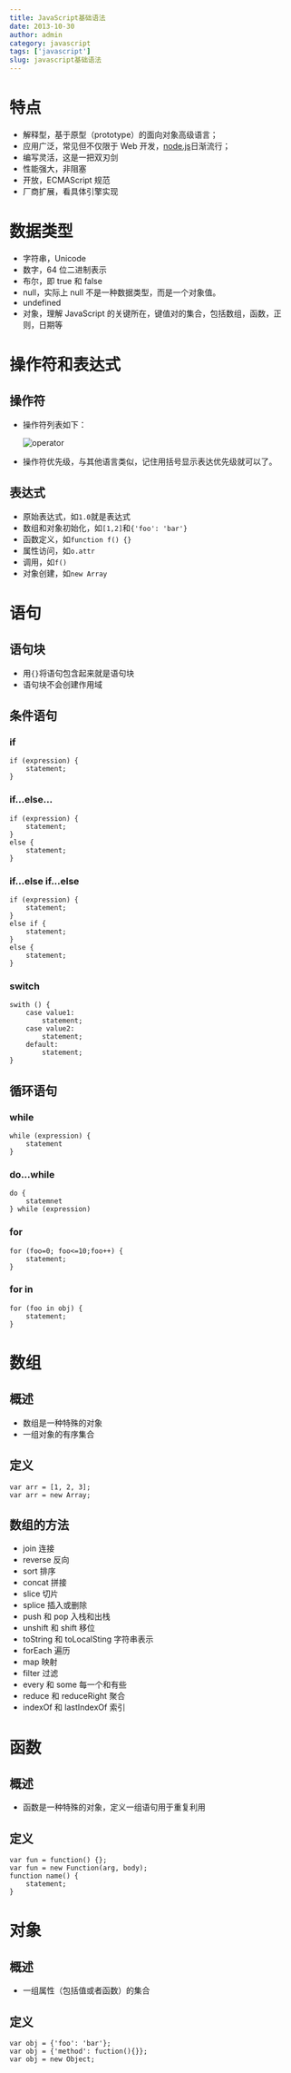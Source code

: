 ```yaml
---
title: JavaScript基础语法
date: 2013-10-30
author: admin
category: javascript
tags: ['javascript']
slug: javascript基础语法
---
```


# 特点

- 解释型，基于原型（prototype）的面向对象高级语言；
- 应用广泛，常见但不仅限于 Web 开发，[node.js](http://nodejs.org)日渐流行；
- 编写灵活，这是一把双刃剑
- 性能强大，非阻塞
- 开放，ECMAScript 规范
- 厂商扩展，看具体引擎实现

# 数据类型

- 字符串，Unicode
- 数字，64 位二进制表示
- 布尔，即 true 和 false
- null，实际上 null 不是一种数据类型，而是一个对象值。
- undefined
- 对象，理解 JavaScript 的关键所在，键值对的集合，包括数组，函数，正则，日期等

# 操作符和表达式

## 操作符

- 操作符列表如下：

  ![operator](/wp-content/uploads/2013/10/operator.png)

- 操作符优先级，与其他语言类似，记住用括号显示表达优先级就可以了。

## 表达式

- 原始表达式，如`1.0`就是表达式
- 数组和对象初始化，如`[1,2]`和`{'foo': 'bar'}`
- 函数定义，如`function f() {}`
- 属性访问，如`o.attr`
- 调用，如`f()`
- 对象创建，如`new Array`

# 语句

## 语句块

- 用`{}`将语句包含起来就是语句块
- 语句块不会创建作用域

## 条件语句

### if

    if (expression) {
        statement;
    }

### if...else...

    if (expression) {
        statement;
    }
    else {
        statement;
    }

### if...else if...else

    if (expression) {
        statement;
    }
    else if {
        statement;
    }
    else {
        statement;
    }

### switch

    swith () {
        case value1:
            statement;
        case value2:
            statement;
        default:
            statement;
    }

## 循环语句

### while

    while (expression) {
        statement
    }

### do...while

    do {
        statemnet
    } while (expression)

### for

    for (foo=0; foo<=10;foo++) {
        statement;
    }

### for in

    for (foo in obj) {
        statement;
    }

# 数组

## 概述

- 数组是一种特殊的对象
- 一组对象的有序集合

## 定义

    var arr = [1, 2, 3];
    var arr = new Array;

## 数组的方法

- join 连接
- reverse 反向
- sort 排序
- concat 拼接
- slice 切片
- splice 插入或删除
- push 和 pop 入栈和出栈
- unshift 和 shift 移位
- toString 和 toLocalSting 字符串表示
- forEach 遍历
- map 映射
- filter 过滤
- every 和 some 每一个和有些
- reduce 和 reduceRight 聚合
- indexOf 和 lastIndexOf 索引

# 函数

## 概述

- 函数是一种特殊的对象，定义一组语句用于重复利用

## 定义

    var fun = function() {};
    var fun = new Function(arg, body);
    function name() {
        statement;
    }

# 对象

## 概述

- 一组属性（包括值或者函数）的集合

## 定义

    var obj = {'foo': 'bar'};
    var obj = {'method': fuction(){}};
    var obj = new Object;
